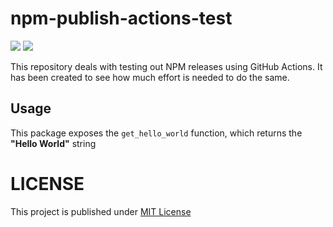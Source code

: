 # npm-publish-actions-test


[![](https://img.shields.io/npm/v/python-actions-pypi-test.svg)](https://www.npmjs.com/package/npm-publish-actions-test)
[![](https://github.com/vaisakhpisharody/npm-publish-actions-test/workflows/NPM%20Publish/badge.svg)](https://github.com/vaisakhpisharody/npm-publish-actions-test/actions?query=workflow%3A%22NPM+Publish%22)

This repository deals with testing out NPM releases using GitHub Actions. It has been created to see how much effort is needed to do the same.

## Usage

This package exposes the `get_hello_world` function, which returns the **"Hello World"** string

# LICENSE

This project is published under [MIT License](./LICENSE)